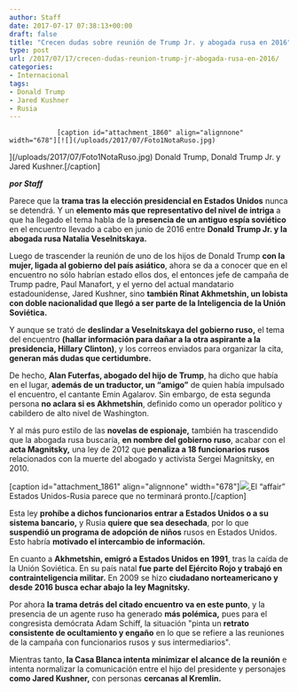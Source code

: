 ```yaml
---
author: Staff
date: 2017-07-17 07:38:13+00:00
draft: false
title: "Crecen dudas sobre reunión de Trump Jr. y abogada rusa en 2016"
type: post
url: /2017/07/17/crecen-dudas-reunion-trump-jr-abogada-rusa-en-2016/
categories:
- Internacional
tags:
- Donald Trump
- Jared Kushner
- Rusia
---
```



				[caption id="attachment_1860" align="alignnone" width="678"][![](/uploads/2017/07/Foto1NotaRuso.jpg)
](/uploads/2017/07/Foto1NotaRuso.jpg) Donald Trump, Donald Trump Jr. y Jared Kushner.[/caption]

_**por Staff**_

Parece que la **trama tras la elección presidencial en Estados Unidos** nunca se detendrá. Y un **elemento más que representativo del nivel de intriga** a que ha llegado el tema habla de la **presencia de un antiguo espía soviético** en el encuentro llevado a cabo en junio de 2016 entre **Donald Trump Jr. y la abogada rusa Natalia Veselnitskaya.**

Luego de trascender la reunión de uno de los hijos de Donald Trump **con la mujer, ligada al gobierno del país asiático**, ahora se da a conocer que en el encuentro no sólo habrían estado ellos dos, el entonces jefe de campaña de Trump padre, Paul Manafort, y el yerno del actual mandatario estadounidense, Jared Kushner, sino **también Rinat Akhmetshin, un lobista con doble nacionalidad que llegó a ser parte de la Inteligencia de la Unión Soviética.**

Y aunque se trató de **deslindar a Veselnitskaya del gobierno ruso,** el tema del encuentro **(hallar información para dañar a la otra aspirante a la presidencia, Hillary Clinton)**, y los correos enviados para organizar la cita, **generan más dudas que certidumbre.**

De hecho, **Alan Futerfas, abogado del hijo de Trump**, ha dicho que había en el lugar, **además de un traductor, un “amigo”** de quien había impulsado el encuentro, el cantante Emin Agalarov. Sin embargo, de esta segunda persona **no aclara si es Akhmetshin**, definido como un operador político y cabildero de alto nivel de Washington.

Y al más puro estilo de las **novelas de espionaje,** también ha trascendido que la abogada rusa buscaría, **en nombre del gobierno ruso**, acabar con el **acta Magnitsky,** una ley de 2012 que **penaliza a 18 funcionarios rusos** relacionados con la muerte del abogado y activista Sergei Magnitsky, en 2010.

[caption id="attachment_1861" align="alignnone" width="678"][![](/uploads/2017/07/Foto2NotaRuso.jpg)
](/uploads/2017/07/Foto2NotaRuso.jpg) El “affair” Estados Unidos-Rusia parece que no terminará pronto.[/caption]

Esta ley **prohíbe a dichos funcionarios entrar a Estados Unidos o a su sistema bancario,** y Rusia **quiere que sea desechada**, por lo que **suspendió un programa de adopción de niños** rusos en Estados Unidos. Esto habría **motivado el intercambio de información.**

En cuanto a **Akhmetshin, emigró a Estados Unidos en 1991**, tras la caída de la Unión Soviética. En su país natal **fue parte del Ejército Rojo y trabajó en contrainteligencia militar.** En 2009 se hizo **ciudadano norteamericano y desde 2016 busca echar abajo la ley Magnitsky.**

Por ahora **la trama detrás del citado encuentro va en este punto**, y la presencia de un agente ruso ha generado **más polémica,** pues para el congresista demócrata Adam Schiff, la situación "pinta un **retrato consistente de ocultamiento y engaño** en lo que se refiere a las reuniones de la campaña con funcionarios rusos y sus intermediarios".

Mientras tanto, **la Casa Blanca intenta minimizar el alcance de la reunión** e intenta normalizar la comunicación entre el hijo del presidente y personajes **como Jared Kushner,** con personas **cercanas al Kremlin.**		
